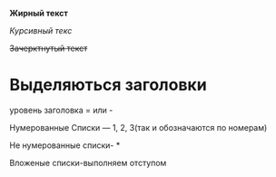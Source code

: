 **Жирный текст**

*Курсивный текс*

~~Зачерктнутый текст~~

# Выделяються заголовки

уровень заголовка = или -

 Нумерованные Списки — 1, 2, 3(так и обозначаются по номерам)

Не нумерованные списки- *

Вложеные списки-выполняем отступом